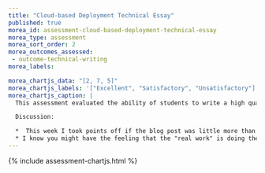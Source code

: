 ```yaml
---
title: "Cloud-based Deployment Technical Essay"
published: true
morea_id: assessment-cloud-based-deployment-technical-essay
morea_type: assessment
morea_sort_order: 2
morea_outcomes_assessed:
 - outcome-technical-writing
morea_labels:

morea_chartjs_data: "[2, 7, 5]"
morea_chartjs_labels: '["Excellent", "Satisfactory", "Unsatisfactory"]'
morea_chartjs_caption: |
  This assessment evaluated the ability of students to write a high quality technical essay summarizing their experiences doing the Cloud-based Deployment practice WODs.

  Discussion:

  *  This week I took points off if the blog post was little more than "I did the assignment in this amount of time."   Those kind of postings are simply "homework assignment turn-ins", not actual technical writings that would be of interest to others.  
  * I know you might have the feeling that the "real work" is doing the assignment, and the blog post is just a silly thing added on to the end, but in the long run, your blog posts are going to count as much or more toward your reputation as your ability to add a checkbox into a form.   Some of you are actually taking the time to think through the implications of what you're doing in class, while others do not appear to be taking the effort.   
---
```


{%  include assessment-chartjs.html  %}
